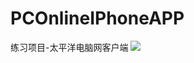 PCOnlineIPhoneAPP
===============

练习项目-太平洋电脑网客户端
![](https://github.com/liujinlongxa/PCOnlineIPhoneApp/blob/master/Image/PCOnlineDemo.gif)
